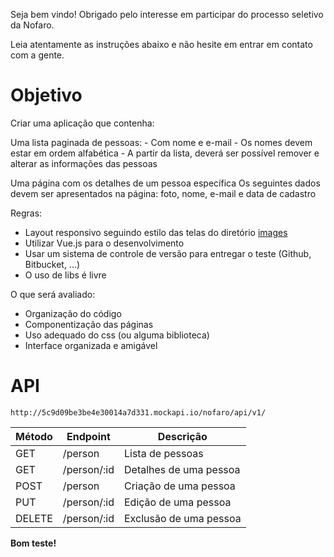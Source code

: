 Seja bem vindo! Obrigado pelo interesse em participar do processo seletivo da Nofaro.

Leia atentamente as instruções abaixo e não hesite em entrar em contato com a gente.

# Objetivo

Criar uma aplicação que contenha​:

Uma lista paginada de pessoas:
    - Com nome e e-mail
    - Os nomes devem estar em ordem alfabética
    - A partir da lista, deverá ser possível remover e alterar as informações das pessoas

Uma página com os detalhes de um pessoa específica
Os seguintes dados devem ser apresentados na página: foto, nome, e-mail e data de cadastro

Regras:
 - Layout responsivo seguindo estilo das telas do diretório [images](images)
 - Utilizar Vue.js para o desenvolvimento
 - Usar um sistema de controle de versão para entregar o teste (Github, Bitbucket, ...)
 - O uso de libs é livre

O que será avaliado:
 - Organização do código
 - Componentização das páginas
 - Uso adequado do css (ou alguma biblioteca)
 - Interface organizada e amigável

# API

`http://5c9d09be3be4e30014a7d331.mockapi.io/nofaro/api/v1/`

| Método | Endpoint    | Descrição |
| ------ | ----------- | --------- |
| GET    | /person     | Lista de pessoas |
| GET    | /person/:id | Detalhes de uma pessoa |
| POST   | /person     | Criação de uma pessoa |
| PUT    | /person/:id | Edição de uma pessoa |
| DELETE | /person/:id | Exclusão de uma pessoa |


**Bom teste!**
